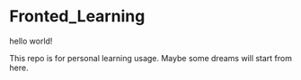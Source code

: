 # Fronted_Learning

hello world!

This repo is for personal learning usage. Maybe some dreams will start from here.
